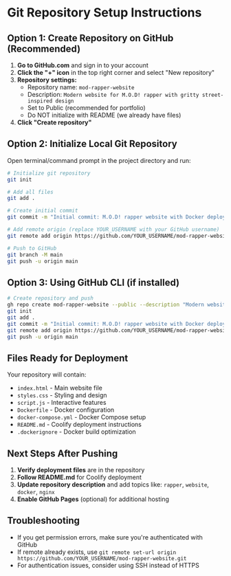 # Git Repository Setup Instructions

## Option 1: Create Repository on GitHub (Recommended)

1. **Go to GitHub.com** and sign in to your account
2. **Click the "+" icon** in the top right corner and select "New repository"
3. **Repository settings:**
   - Repository name: `mod-rapper-website`
   - Description: `Modern website for M.O.D! rapper with gritty street-inspired design`
   - Set to Public (recommended for portfolio)
   - Do NOT initialize with README (we already have files)
4. **Click "Create repository"**

## Option 2: Initialize Local Git Repository

Open terminal/command prompt in the project directory and run:

```bash
# Initialize git repository
git init

# Add all files
git add .

# Create initial commit
git commit -m "Initial commit: M.O.D! rapper website with Docker deployment setup"

# Add remote origin (replace YOUR_USERNAME with your GitHub username)
git remote add origin https://github.com/YOUR_USERNAME/mod-rapper-website.git

# Push to GitHub
git branch -M main
git push -u origin main
```

## Option 3: Using GitHub CLI (if installed)

```bash
# Create repository and push
gh repo create mod-rapper-website --public --description "Modern website for M.O.D! rapper with gritty street-inspired design"
git init
git add .
git commit -m "Initial commit: M.O.D! rapper website with Docker deployment setup"
git remote add origin https://github.com/YOUR_USERNAME/mod-rapper-website.git
git push -u origin main
```

## Files Ready for Deployment

Your repository will contain:
- `index.html` - Main website file
- `styles.css` - Styling and design
- `script.js` - Interactive features
- `Dockerfile` - Docker configuration
- `docker-compose.yml` - Docker Compose setup
- `README.md` - Coolify deployment instructions
- `.dockerignore` - Docker build optimization

## Next Steps After Pushing

1. **Verify deployment files** are in the repository
2. **Follow README.md** for Coolify deployment
3. **Update repository description** and add topics like: `rapper`, `website`, `docker`, `nginx`
4. **Enable GitHub Pages** (optional) for additional hosting

## Troubleshooting

- If you get permission errors, make sure you're authenticated with GitHub
- If remote already exists, use `git remote set-url origin https://github.com/YOUR_USERNAME/mod-rapper-website.git`
- For authentication issues, consider using SSH instead of HTTPS